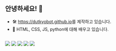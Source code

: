 ## 안녕하세요! 👋

- 🛠 <a href="https://dutkyobot.github.io/">https://dutkyobot.github.io</a>를 제작하고 있습니다.
- 🌱 HTML, CSS, JS, python에 대해 배우고 있습니다.

##

<img src="https://img.shields.io/badge/Chatgpt-D9D9D9?style=flat-square&logo=OpenAI&logoColor=333333"/> <img src="https://img.shields.io/badge/HTML-E34F26?style=flat-square&logo=HTML5&logoColor=white"/> <img src="https://img.shields.io/badge/CSS-1572B6?style=flat-square&logo=CSS3&logoColor=white"/> <img src="https://img.shields.io/badge/JS-F7DF1E?style=flat-square&logo=JSS&logoColor=333333"/> <img src="https://img.shields.io/badge/Python-ffdf76?style=flat-square&logo=Python&logoColor=333333"/>

<!-- <img src="https://img.shields.io/badge/기술명-색상코드?style=flat-square&logo=로고&logoColor=색상"/> -->
